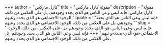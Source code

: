 +++
author = "كارل ماركس"
title = "مقولة كارل ماركس"
description = "مقولة كارل ماركس: فإنه ليس وعي الناس هو الذي يحدد وجودهم، بل على العكس من ذلك، الوجود الاجتماعي هو الذي يحدد وعيهم."
quote = '''فإنه ليس وعي الناس هو الذي يحدد وجودهم، بل على العكس من ذلك، الوجود الاجتماعي هو الذي يحدد وعيهم.'''
slug = "فإنه-ليس-وعي-الناس-هو-الذي-يحدد-وجودهم-بل-على-العكس-من-ذلك-الوجود-الاجتماعي-هو-الذي-يحدد-وعيهم"
+++
فإنه ليس وعي الناس هو الذي يحدد وجودهم، بل على العكس من ذلك، الوجود الاجتماعي هو الذي يحدد وعيهم.
